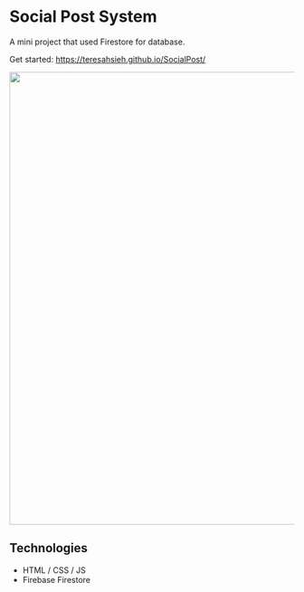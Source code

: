 # Social Post System

A mini project that used Firestore for database.

Get started: https://teresahsieh.github.io/SocialPost/

<img src="https://i.imgur.com/p24DlU5.png" width="800">

## Technologies

- HTML / CSS / JS
- Firebase Firestore
